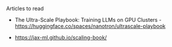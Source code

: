 Articles to read


- The Ultra-Scale Playbook:
Training LLMs on GPU Clusters -  https://huggingface.co/spaces/nanotron/ultrascale-playbook

- https://jax-ml.github.io/scaling-book/